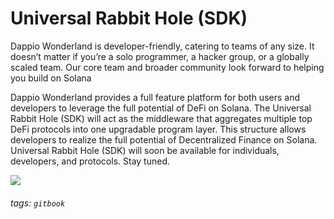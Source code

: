 # Universal Rabbit Hole (SDK)



Dappio Wonderland is developer-friendly, catering to teams of any size. It doesn’t matter if you’re a solo programmer, a hacker group, or a globally scaled team. Our core team and broader community look forward to helping you build on Solana

Dappio Wonderland provides a full feature platform for both users and developers to leverage the full potential of DeFi on Solana. The Universal Rabbit Hole (SDK) will act as the middleware that aggregates multiple top DeFi protocols into one upgradable program layer. This structure allows developers to realize the full potential of Decentralized Finance on Solana. Universal Rabbit Hole (SDK) will soon be available for individuals, developers, and protocols. Stay tuned.

![](https://hackmd.io/_uploads/H1QD67pHc.png)


###### tags: `gitbook`